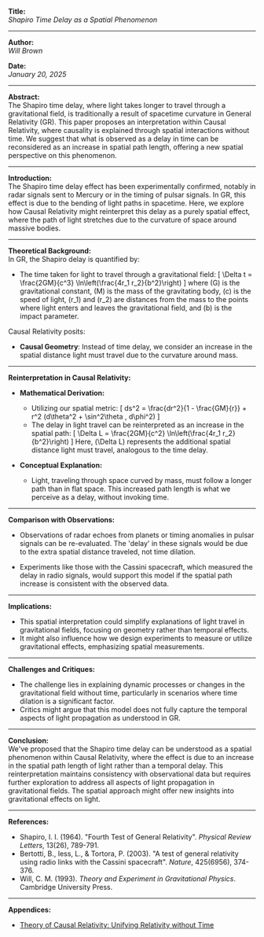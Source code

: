 **Title:**  
*Shapiro Time Delay as a Spatial Phenomenon*

---

**Author:**  
*Will Brown*

**Date:**  
*January 20, 2025*

---

**Abstract:**  
The Shapiro time delay, where light takes longer to travel through a gravitational field, is traditionally a result of spacetime curvature in General Relativity (GR). This paper proposes an interpretation within Causal Relativity, where causality is explained through spatial interactions without time. We suggest that what is observed as a delay in time can be reconsidered as an increase in spatial path length, offering a new spatial perspective on this phenomenon.

---

**Introduction:**  
The Shapiro time delay effect has been experimentally confirmed, notably in radar signals sent to Mercury or in the timing of pulsar signals. In GR, this effect is due to the bending of light paths in spacetime. Here, we explore how Causal Relativity might reinterpret this delay as a purely spatial effect, where the path of light stretches due to the curvature of space around massive bodies.

---

**Theoretical Background:**  
In GR, the Shapiro delay is quantified by:
- The time taken for light to travel through a gravitational field:
  \[
  \Delta t = \frac{2GM}{c^3} \ln\left(\frac{4r_1 r_2}{b^2}\right)
  \]
  where \(G\) is the gravitational constant, \(M\) is the mass of the gravitating body, \(c\) is the speed of light, \(r_1\) and \(r_2\) are distances from the mass to the points where light enters and leaves the gravitational field, and \(b\) is the impact parameter.

Causal Relativity posits:
- **Causal Geometry**: Instead of time delay, we consider an increase in the spatial distance light must travel due to the curvature around mass.

---

**Reinterpretation in Causal Relativity:**

- **Mathematical Derivation:**
  - Utilizing our spatial metric:
    \[
    ds^2 = \frac{dr^2}{1 - \frac{GM}{r}} + r^2 (d\theta^2 + \sin^2\theta \, d\phi^2)
    \]
  - The delay in light travel can be reinterpreted as an increase in the spatial path:
    \[
    \Delta L = \frac{2GM}{c^2} \ln\left(\frac{4r_1 r_2}{b^2}\right)
    \]
    Here, \(\Delta L\) represents the additional spatial distance light must travel, analogous to the time delay.

- **Conceptual Explanation:**
  - Light, traveling through space curved by mass, must follow a longer path than in flat space. This increased path length is what we perceive as a delay, without invoking time.

---

**Comparison with Observations:**  
- Observations of radar echoes from planets or timing anomalies in pulsar signals can be re-evaluated. The 'delay' in these signals would be due to the extra spatial distance traveled, not time dilation.

- Experiments like those with the Cassini spacecraft, which measured the delay in radio signals, would support this model if the spatial path increase is consistent with the observed data.

---

**Implications:**  
- This spatial interpretation could simplify explanations of light travel in gravitational fields, focusing on geometry rather than temporal effects.
- It might also influence how we design experiments to measure or utilize gravitational effects, emphasizing spatial measurements.

---

**Challenges and Critiques:**  
- The challenge lies in explaining dynamic processes or changes in the gravitational field without time, particularly in scenarios where time dilation is a significant factor.
- Critics might argue that this model does not fully capture the temporal aspects of light propagation as understood in GR.

---

**Conclusion:**  
We've proposed that the Shapiro time delay can be understood as a spatial phenomenon within Causal Relativity, where the effect is due to an increase in the spatial path length of light rather than a temporal delay. This reinterpretation maintains consistency with observational data but requires further exploration to address all aspects of light propagation in gravitational fields. The spatial approach might offer new insights into gravitational effects on light.

---

**References:**  
- Shapiro, I. I. (1964). "Fourth Test of General Relativity". *Physical Review Letters*, 13(26), 789-791.
- Bertotti, B., Iess, L., & Tortora, P. (2003). "A test of general relativity using radio links with the Cassini spacecraft". *Nature*, 425(6956), 374-376.
- Will, C. M. (1993). *Theory and Experiment in Gravitational Physics*. Cambridge University Press.

---

**Appendices:**  
- [Theory of Causal Relativity: Unifying Relativity without Time](https://github.com/ENSpunks/Causal-Relativity-Public-/blob/main/Papers/Causal%20Relativity/Theory%20of%20Causal%20Relativity%20(Published%2001-20-25))
